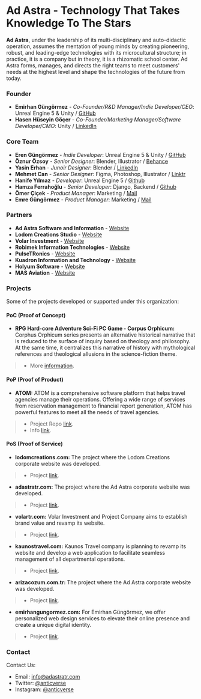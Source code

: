# Ad Astra - Technology That Takes Knowledge To The Stars

**Ad Astra**, under the leadership of its multi-disciplinary and auto-didactic operation, assumes the mentation of young minds by creating pioneering, robust, and leading-edge technologies with its microcultural structure; in practice, it is a company but in theory, it is a rhizomatic school center. Ad Astra forms, manages, and directs the right teams to meet customers' needs at the highest level and shape the technologies of the future from today.

### Founder
- **Emirhan Güngörmez** - *Co-Founder/R&D Manager/Indie Developer/CEO*: Unreal Engine 5 & Unity / [GitHub](https://github.com/emirhangungormez)
- **Hasen Hüseyin Göçer** - *Co-Founder/Marketing Manager/Software Developer/CMO*: Unity / [LinkedIn](https://www.linkedin.com/in/hasengocer/)

### Core Team
- **Eren Güngörmez** - *Indie Developer*: Unreal Engine 5 & Unity / [GitHub](https://github.com/erengungormez)
- **Öznur Özsoy** - *Senior Designer*: Blender, Illustrator / [Behance](https://www.behance.net/znurzsoy)
- **Yasin Erhan** - *Junoir Designer*: Blender / [LinkedIn](https://www.linkedin.com/in/yasin-erhan/)
- **Mehmet Can** - *Senior Designer*: Figma, Photoshop, Illustrator / [Linktr](https://linktr.ee/canframe)
- **Hanife Yılmaz** - *Developer*: Unreal Engine 5 / [Github](https://github.com/MTMLYNX)
- **Hamza Ferrahoğlu** - *Senior Developer*: Django, Backend / [Github](https://github.com/npcHamza)
- **Ömer Çiçek** - *Product Manager*: Marketing / [Mail](mailto:omer@adastratr.com)
- **Emre Güngörmez** - *Product Manager*: Marketing / [Mail](mailto:emre@adastratr.com)

### Partners
- **Ad Astra Software and Information** - [Website](https://www.adastratr.com)
- **Lodom Creations Studio** - [Website](https://anticverse.github.io/lodom)
- **Volar Investment** - [Website](https://www.volartr.com)
- **Robimek Information Technologies** - [Website](https://www.robimek.com)
- **PulseTRonics** - [Website](https://pulsetronics.com.tr)
- **Kuadron Information and Technology** - [Website](https://www.kuadron.com)
- **Holyum Software** - [Website](https://www.holyum.com/)
- **MAS Aviation** - [Website](http://mashavacilik.com)

### Projects
Some of the projects developed or supported under this organization:

#### PoC (Proof of Concept)

- **RPG Hard-core Adventure Sci-Fi PC Game - Corpus Orphicum:** Corphus Orphicum series presents an alternative historical narrative that is reduced to the surface of inquiry based on theology and philosophy. At the same time, it centralizes this narrative of history with mythological references and theological allusions in the science-fiction theme.
>  - More [information](https://www.instagram.com/corpusorphicum/).
 
#### PoP (Proof of Product)
- **ATOM:** ATOM is a comprehensive software platform that helps travel agencies manage their operations. Offering a wide range of services from reservation management to financial report generation, ATOM has powerful features to meet all the needs of travel agencies.
>  - Project Repo [link](https://github.com/adastratr/atom).
>  - Info [link](https://adastratr.com/blog/atom).


#### PoS (Proof of Service)

- **lodomcreations.com:** The project where the Lodom Creations corporate website was developed.
>  - Project [link](https://github.com/anticverse/lodom).

- **adastratr.com:** The project where the Ad Astra corporate website was developed.
>  - Project [link](https://adastratr.com).
 
- **volartr.com:** Volar Investment and Project Company aims to establish brand value and revamp its website.
>  - Project [link](https://volartr.com). 

- **kaunostravel.com:** Kaunos Travel company is planning to revamp its website and develop a web application to facilitate seamless management of all departmental operations.
>  - Project [link](https://kaunostravel.com).
 
- **arizacozum.com.tr:** The project where the Ad Astra corporate website was developed.
>  - Project [link](https://arizacozum.com.tr).
 
- **emirhangungormez.com:** For Emirhan Güngörmez, we offer personalized web design services to elevate their online presence and create a unique digital identity.
>  - Project [link](https://emirhangungormez.com).

### Contact

Contact Us:

- Email: [info@adastratr.com](mailto:info@adastratr.com)
- Twitter: [@anticverse](https://twitter.com/anticverse)
- Instagram: [@anticverse](https://www.instagram.com/adastratr)
